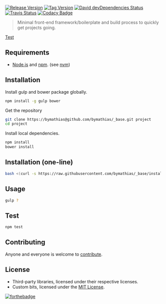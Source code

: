 [![Release Version][release-badge]][release-url]
[![Tag Version][tag-badge]][tag-url]
[![David devDependencies Status][david-devDeps-badge]][david-devDeps-url]
[![Travis Status][travis-badge]][travis-url]
[![Codacy Badge][codacy-badge]][codacy-url]

> Minimal front-end framework/boilerplate and build process to quickly get projects going.

[Test][home-url]

## Requirements

- [Node.js][nodejs-url] and [npm][npm-url]. (see [nvm][nvm-url])

## Installation

Install gulp and bower package globally.

```sh
npm install -g gulp bower
```

Get the repository

```sh
git clone https://bymathias@github.com/bymathias/_base.git project
cd project
```

Install local dependencies. 

```sh
npm install
bower install
```

## Installation (one-line)

```sh
bash <(curl -s https://raw.githubusercontent.com/bymathias/_base/install/init.sh)>
```

## Usage

```sh
gulp ?
```

## Test

```sh
npm test
```

## Contributing

Anyone and everyone is welcome to [contribute][pulls-url].

## License

- Third-party libraries, licensed under their respective licenses.
- Custom bits, licensed under the [MIT License][license-url].

[![forthebadge](http://forthebadge.com/images/badges/built-with-vim.svg)](http://forthebadge.com)

[home-url]: https://bymathias.github.io/_base
[license-url]: https://raw.githubusercontent.com/bymathias/_base/master/LICENSE
[pulls-url]: https://github.com/bymathias/_base/pulls

[nodejs-url]: https://nodejs.org
[npm-url]: https://www.npmjs.com
[nvm-url]: https://github.com/creationix/nvm

[release-badge]: https://img.shields.io/github/release/bymathias/_base.svg?style=flat-square
[release-url]: https://github.com/bymathias/_base/releases

[tag-badge]: https://img.shields.io/github/tag/bymathias/_base.svg?style=flat-square
[tag-url]: https://github.com/bymathias/_base/tags

[david-devDeps-badge]: http://img.shields.io/david/dev/bymathias/_base.svg?style=flat-square
[david-devDeps-url]: https://david-dm.org/bymathias/_base#info=devDependencies

[travis-badge]: http://img.shields.io/travis/bymathias/_base.svg?style=flat-square
[travis-url]: https://travis-ci.org/bymathias/_base

[codacy-badge]: https://img.shields.io/codacy/e6879d52d61f43939f351bcb6617e8e4.svg?style=flat-square
[codacy-url]: https://www.codacy.com/app/bymathias/_base
